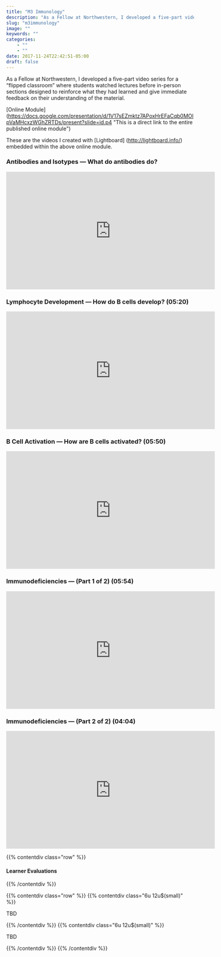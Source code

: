 ```yaml
---
title: "M3 Immunology"
description: "As a Fellow at Northwestern, I developed a five-part video series for a “flipped classroom” where students watched lectures before in-person sections designed to reinforce what they had learned and give immediate feedback on their understanding of the material."
slug: "m3immunology"
image: ""
keywords: ""
categories:
    - ""
    - ""
date: 2017-11-24T22:42:51-05:00
draft: false
---
```



As a Fellow at Northwestern, I developed a five-part video series for a “flipped classroom” where students watched lectures before in-person sections designed to reinforce what they had learned and give immediate feedback on their understanding of the material.

[Online Module] (https://docs.google.com/presentation/d/1V17sEZmktz7APoxHrEFaCqb0MOlpVaMHcxzWGhZRTDs/present?slide=id.p4 "This is a direct link to the entire published online module")


These are the videos I created with [Lightboard] (http://lightboard.info/) embedded within the above online module.

### Antibodies and Isotypes — What do antibodies do?

<iframe width="560" height="315" src="https://www.youtube.com/embed/clcMj25T518?rel=0" frameborder="0" allowfullscreen></iframe>

### Lymphocyte Development — How do B cells develop? (05:20)

<iframe width="560" height="315" src="https://www.youtube.com/embed/FMBjJfaiIzw?rel=0" frameborder="0" allowfullscreen></iframe>

### B Cell Activation — How are B cells activated? (05:50)

<iframe width="560" height="315" src="https://www.youtube.com/watch?v=Kdq3nh9p2i8?rel=0" frameborder="0" allowfullscreen></iframe>

### Immunodeficiencies — (Part 1 of 2) (05:54)

<iframe width="560" height="315" src="https://www.youtube.com/watch?v=HPlOgSZAIY0?rel=0" frameborder="0" allowfullscreen></iframe>

### Immunodeficiencies — (Part 2 of 2) (04:04)

<iframe width="560" height="315" src="https://www.youtube.com/watch?v=H0YfGxEPL4o?rel=0" frameborder="0" allowfullscreen></iframe>


{{% contentdiv class="row" %}}

#### Learner Evaluations

{{% /contentdiv %}}

{{% contentdiv class="row" %}}
{{% contentdiv class="6u 12u$(small)" %}}

TBD

{{% /contentdiv %}}
{{% contentdiv class="6u 12u$(small)" %}}

TBD

{{% /contentdiv %}}
{{% /contentdiv %}}
